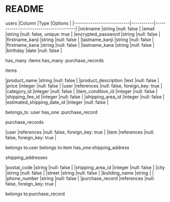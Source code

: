 # README


users
|Column                     |Type       |Options                                |
|---------------------------|-----------|---------------------------------------|
|nickname                   |string     |null: false                            |
|email                      |string     |null: false, unique: true              |
|encrypted_password         |string     |null: false                            |
|firstname_kanji            |string     |null: false                            |
|lastname_kanji             |string     |null: false                            |
|firstname_kana             |string     |null: false                            |
|lastname_kana              |string     |null: false                            |
|birthday                   |date       |null: false                            |

has_many :items
has_many :purchase_records


items

|product_name               |string     |null: false                            |
|product_description        |text       |null: false                            |
|price                      |integer    |null: false                            |
|user                       |references |null: false, foreign_key: true         |
|category_id                |integer    |null: false                            |
|item_condition_id          |integer    |null: false                            |
|shipping_fee_id            |integer    |null: false                            |
|shipping_area_id           |integer    |null: false                            |
|estimated_shipping_date_id |integer    |null: false                            |

belongs_to :user
has_one :purchase_record


purchase_records

|user                           |references |null: false, foreign_key: true    |
|item                           |references |null: false, foreign_key: true    |

belongs to:user
belongs to:item
has_one:shipping_address


shipping_addresses

|postal_code                |string     |null: false                            |
|shipping_area_id           |integer    |null: false                            |
|city                       |string     |null: false                            |
|street                     |string     |null: false                            |
|building_name              |string     |                                       |
|phone_number               |string     |null: false                            |
|purchase_record            |references |null: false, foreign_key: true         |

belongs to:purchase_record